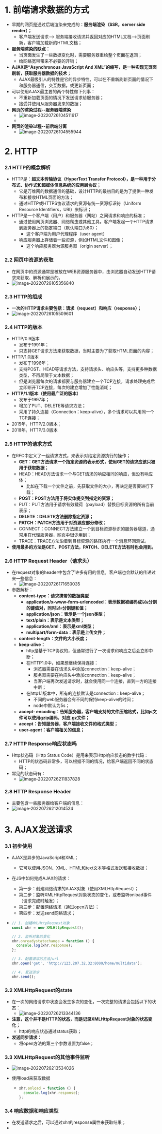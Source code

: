 # 1. 前端请求数据的方式

- 早期的网页是通过后端渲染来完成的：**服务端渲染（SSR，server side render）；**
  - 客户端发送请求--> 服务端接收请求并返回对应的HTML文档-->页面刷新，客户端加载新的HTML文档；
- **服务端渲染的缺点：**
  - 当页面发生了一些数据变化时，需要服务器重绘整个页面在返回；
  - 给网络宽带带来不必要的开销；
- **AJAX是“Asynchronous JavaScript And XML”的缩写，是一种实现无页面刷新，获取服务器数据的技术；**
  - AJAX最吸引人的特性是它的异步特性，可以在不重新刷新页面的情况下和服务器通信，交互数据，或更新页面；
- 可以使用AJAX最主要的两个特性做下列事：
  - 不重新加载页面的情况下发送请求给服务器；
  - 接受并使用从服务器发来的数据；
- **网页的渲染过程--服务器端渲染**
  - ![image-20220726104511617](/Users/wu/Library/Application%20Support/typora-user-images/image-20220726104511617.png)
  - 
- **网页的渲染过程--前后端分离**
  - ![image-20220726104555944](/Users/wu/Library/Application%20Support/typora-user-images/image-20220726104555944.png)

# 2. HTTP

### 2.1 HTTP的概念解析

- HTTP是：**超文本传输协议（HyperText Transfer Protocol），是一种用于分布式、协作式和超媒体信息系统的应用层协议；**
  - 它是万维网的数据通信的基础，设计HTTP的最初目的是为了提供一种发布和接收HTML页面的方法；
  - 通过HTTP或HTTPS协议请求的资源有统一资源标识符（Uniform Resource Identifiers，URI）来标识；
- HTTP是一个客户端（用户）和服务器（网站）之间请求和响应的标准；
  - 通过使用网页浏览器、网络爬虫或其他工具，客户端发起一个HTTP请求到服务器上的指定端口（默认端口为80）；
    - 这个客户端为用户代理程序（user agent）
  - 响应服务器上存储着一些资源，例如HTML文件和图像；
    - 这个响应服务器为源服务器（origin server）；

### 2.2 网页中资源的获取

- 在网页中的资源通常是被放在WEB资源服务器中，由浏览器自动发送HTTP请求来获取、解析和展示的。
- ![image-20220726105356840](/Users/wu/Library/Application%20Support/typora-user-images/image-20220726105356840.png)

### 2.3 HTTP的组成

- **一次的HTTP请求主要包括：请求（request）和响应（response）；**
- ![image-20220726105509601](/Users/wu/Library/Application%20Support/typora-user-images/image-20220726105509601.png)

### 2.4 HTTP的版本

- HTTP/0.9版本 
  - 发布于1991年；
  - 只支持GET请求方法来获取数据，当时主要为了获取HTML页面的内容；
- HTTP/1.0版本
  - 发布于1996年；
  - 支持POST、HEAD等请求方法，支持请求头、响应头等，支持更多种数据类型，不再局限于文本数据；
  - 但是浏览器每次的请求都要与服务器建立一个TCP连接，请求处理完成后立即断开TCP连接，每次的建立增加了性能消耗；
- **HTTP/1.1版本（使用最广泛的版本）**
  - 发布于1997年；
  - 增加了PUT、DELETE等请求方法；
  - 采用了持久连接（Connection：keep-alive），多个请求可以共用同一个TCP连接；
- 2015年，HTTP/2.0版本；
- 2018年，HTTP/3.0版本

### 2.5 HTTP的请求方式

- 在RFC中定义了一组请求方式，来表示对给定资源执行的操作；
  - **GET：GET方法请求一个指定资源的表示形式，使用GET的请求应该只被用于获取数据；**
  - HEAD：HEAD方法请求一个与GET请求的响应相同的响应，但没有响应体；
    - 比如在下载一个文件之前，先获取文件的大小，再决定是否要进行下载；
  - **POST：POST方法用于将实体提交到指定的资源；**
  - PUT：PUT方法用于请求有效载荷（payload）替换目标资源的所有当前表示；
  - **DELETE：DELETE方法删除指定资源；**
  - **PATCH：PATCH方法用于对资源应部分修改；**
  - CONNECT：CONNECT方法建立一个到目标资源标识的服务器隧道，通常用在代理服务器，网页中很少用到；
  - TRACE：TRACE方法沿着到目标资源的路径执行一个消息环回测试。
- **使用最多的方法是GET、POST方法，PATCH、DELETE方法有时也会用到。**

### 2.6 HTTP Request Header（请求头）

- 在request对象的header中包含了许多有用的信息，客户端也会默认的传递过来一些信息：
  - ![image-20220726171650035](/Users/wu/Library/Application%20Support/typora-user-images/image-20220726171650035.png)
- 参数解析：
  - **content-type：请求携带的数据类型**
    - **application/x-www-form-urlencoded：表示数据被编码成以`&`分割的键值对，同时以`=`分割键和值；**
    - **application/json：表示是一个json类型；**
    - **text/plain：表示是文本类型；**
    - **application/xml：表示是xml类型；**
    - **multipart/form-data：表示是上传文件；**
  - **content-length：文件的大小长度；**
  - **keep-alive：**
    - http是基于TCP协议的，但通常进行了一次请求和响应之后会立即中断；
    - 在HTTP1.0中，如果想继续保持连接：
      - 浏览器需要在请求头中添加connection：keep-alive；
      - 服务器需要在响应头中添加connection：keep-alive；
      - 当客户端再次发送请求时，就会使用同一个连接，直到一方的连接中断；
    - 在http1.1版本中，所有的连接默认是connection：keep-alive；
      - 不同的web服务器会有不同的保持keep-alive的时间；
      - node中默认为5s；
  - **accept- encoding：告知服务器，客户端支持的文件压缩格式，比如js文件可以使用gzip编码，对应.gz文件；**
  - **accept：告知服务器，客户端接收文件的格式类型；**
  - **user-agent：客户端相关的信息；**

### 2.7 HTTP Response响应状态吗

- Http状态码（Http Status Code）是用来表示Http响应状态的数字代码：
  - HTTP的状态码非常多，可以根据不同的情况，给客户端返回不同的状态码；
- 常见的状态码有：
  - ![image-20220726211837828](/Users/wu/Library/Application%20Support/typora-user-images/image-20220726211837828.png)

### 2.8 HTTP Response Header

- 主要包含一些服务器给客户端的信息：
- ![image-20220726212014524](/Users/wu/Library/Application%20Support/typora-user-images/image-20220726212014524.png)

# 3. AJAX发送请求

### 3.1 初步使用

- AJAX是异步的JavaScript和XML；

  - 它可以使用JSON、XML、HTML和text文本等格式发送和接收数据；

- 在JS中如何完成AJAX的请求：

  - 第一步：创建网络请求的AJAX对象（使用XMLHttpRequest）；
  - 第二步：监听XMLHttpRequest对象状态的变化，或者监听onload事件（请求完成时触发）；
  - 第三步：配置网络请求（通过open方法）；
  - 第四步：发送send网络请求；

- ```js
  // 1. 创建XMLHttpRequest对象
  const xhr = new XMLHttpRequest();
  
  // 2. 监听对象的变化
  xhr.onreadystatechange = function () {
    console.log(xhr.response);
  };
  
  // 3. 配置请求的方法/url
  xhr.open('get', 'http://123.207.32.32:8000/home/multidata');
  
  // 4. 发送请求
  xhr.send();
  ```

### 3.2 XMLHttpRequest的state

- 在一次的网络请求中状态会发生多次的变化，一次完整的请求会包括以下的状态：
  - ![image-20220726213344136](/Users/wu/Library/Application%20Support/typora-user-images/image-20220726213344136.png)
- **注意，这个并不是HTTP的状态，而是记录XMLHttpRequest对象的状态变化；**
  - http的响应状态通过status获取；
- **发送同步请求：**
  - 将open方法的第三个参数设置为false；

### 3.3 XMLHttpRequest的其他事件监听

- ![image-20220726213534026](/Users/wu/Library/Application%20Support/typora-user-images/image-20220726213534026.png)

- 使用load来获取数据

  - ```js
    xhr.onload = function () {
      console.log(xhr.response);
    };
    ```

### 3.4 响应数据和响应类型

- 在发送请求之后，可以通过xhr的response属性来获取结果；
- 